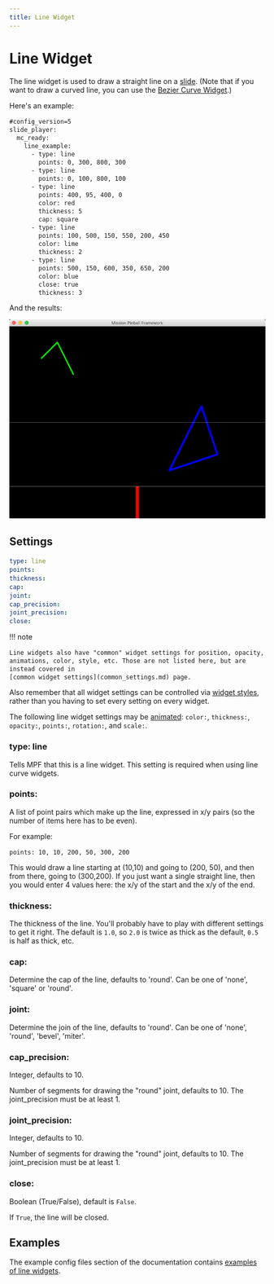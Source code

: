 ```yaml
---
title: Line Widget
---
```


# Line Widget


The line widget is used to draw a straight line on a
[slide](../slides/index.md). (Note
that if you want to draw a curved line, you can use the
[Bezier Curve Widget](bezier.md).)

Here's an example:

``` mpf-mc-config
#config_version=5
slide_player:
  mc_ready:
    line_example:
      - type: line
        points: 0, 300, 800, 300
      - type: line
        points: 0, 100, 800, 100
      - type: line
        points: 400, 95, 400, 0
        color: red
        thickness: 5
        cap: square
      - type: line
        points: 100, 500, 150, 550, 200, 450
        color: lime
        thickness: 2
      - type: line
        points: 500, 150, 600, 350, 650, 200
        color: blue
        close: true
        thickness: 3
```

And the results:

![image](/mc/images/line.png)

## Settings

``` yaml
type: line
points:
thickness:
cap:
joint:
cap_precision:
joint_precision:
close:
```

!!! note

    Line widgets also have "common" widget settings for position, opacity,
    animations, color, style, etc. Those are not listed here, but are
    instead covered in
    [common widget settings](common_settings.md) page.

Also remember that all widget settings can be controlled via
[widget styles](styles.md), rather than you having to set every setting on every
widget.

The following line widget settings may be
[animated](animation.md):
`color:`, `thickness:`, `opacity:`, `points:`, `rotation:`, and
`scale:`.

### type: line

Tells MPF that this is a line widget. This setting is required when
using line curve widgets.

### points:

A list of point pairs which make up the line, expressed in x/y pairs (so
the number of items here has to be even).

For example:

    points: 10, 10, 200, 50, 300, 200

This would draw a line starting at (10,10) and going to (200, 50), and
then from there, going to (300,200). If you just want a single straight
line, then you would enter 4 values here: the x/y of the start and the
x/y of the end.

### thickness:

The thickness of the line. You'll probably have to play with different
settings to get it right. The default is `1.0`, so `2.0` is twice as
thick as the default, `0.5` is half as thick, etc.

### cap:

Determine the cap of the line, defaults to 'round'. Can be one of
'none', 'square' or 'round'.

### joint:

Determine the join of the line, defaults to 'round'. Can be one of
'none', 'round', 'bevel', 'miter'.

### cap_precision:

Integer, defaults to 10.

Number of segments for drawing the "round" joint, defaults to 10. The
joint_precision must be at least 1.

### joint_precision:

Integer, defaults to 10.

Number of segments for drawing the "round" joint, defaults to 10. The
joint_precision must be at least 1.

### close:

Boolean (True/False), default is `False`.

If `True`, the line will be closed.

## Examples

The example config files section of the documentation contains
[examples of line widgets](../../examples/index.md).
